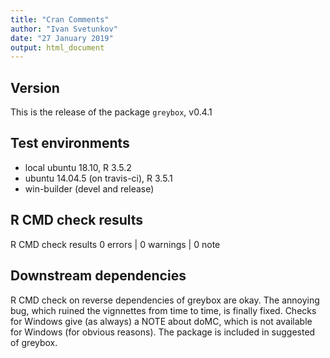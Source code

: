 ```yaml
---
title: "Cran Comments"
author: "Ivan Svetunkov"
date: "27 January 2019"
output: html_document
---
```

## Version
This is the release of the package ``greybox``, v0.4.1

## Test environments
* local ubuntu 18.10, R 3.5.2
* ubuntu 14.04.5 (on travis-ci), R 3.5.1
* win-builder (devel and release)

## R CMD check results
R CMD check results
0 errors | 0 warnings | 0 note

## Downstream dependencies
R CMD check on reverse dependencies of greybox are okay.
The annoying bug, which ruined the vignnettes from time to time, is finally fixed.
Checks for Windows give (as always) a NOTE about doMC, which is not available for Windows (for obvious reasons). The package is included in suggested of greybox.
